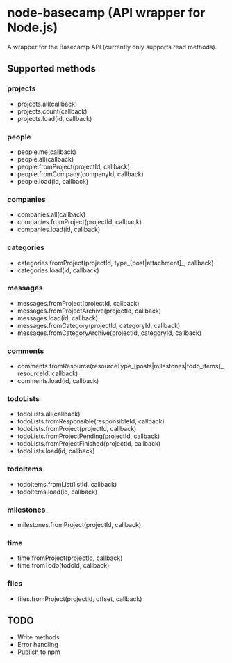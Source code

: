 # node-basecamp (API wrapper for Node.js)

A wrapper for the Basecamp API (currently only supports read methods).

## Supported methods

### projects

* projects.all(callback)
* projects.count(callback)
* projects.load(id, callback)

### people

* people.me(callback)
* people.all(callback)
* people.fromProject(projectId, callback)
* people.fromCompany(companyId, callback)
* people.load(id, callback)

### companies

* companies.all(callback)
* companies.fromProject(projectId, callback)
* companies.load(id, callback)

### categories

* categories.fromProject(projectId, type_[post|attachment]_, callback)
* categories.load(id, callback)

### messages

* messages.fromProject(projectId, callback)
* messages.fromProjectArchive(projectId, callback)
* messages.load(id, callback)
* messages.fromCategory(projectId, categoryId, callback)
* messages.fromCategoryArchive(projectId, categoryId, callback)

### comments

* comments.fromResource(resourceType_[posts|milestones|todo\_items]_, resourceId, callback)
* comments.load(id, callback)

### todoLists

* todoLists.all(callback)
* todoLists.fromResponsible(responsibleId, callback)
* todoLists.fromProject(projectId, callback)
* todoLists.fromProjectPending(projectId, callback)
* todoLists.fromProjectFinished(projectId, callback)
* todoLists.load(id, callback)

### todoItems

* todoItems.fromList(listId, callback)
* todoItems.load(id, callback)

### milestones

* milestones.fromProject(projectId, callback)

### time

* time.fromProject(projectId, callback)
* time.fromTodo(todoId, callback)

### files

* files.fromProject(projectId, offset, callback)

## TODO

* Write methods
* Error handling
* Publish to npm
